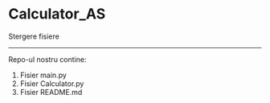 # Calculator_AS
Stergere fisiere 
***
Repo-ul nostru contine:
1. Fisier main.py
2. Fisier Calculator.py
3. Fisier README.md

